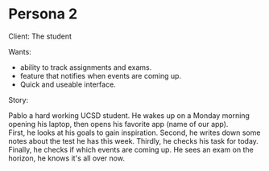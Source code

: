 # Persona 2

Client: The student


Wants: 
- ability to track assignments and exams.
- feature that notifies when events are coming up.
- Quick and useable interface.


Story:

Pablo a hard working UCSD student. He wakes up on a Monday morning opening his laptop,
then opens his favorite app (name of our app).  
First, he looks at his goals to gain inspiration. Second, he 
writes down some notes about the test he has this week.
Thirdly, he checks his task for today. Finally, he checks if 
which events are coming up. He sees an exam on the horizon, he knows it's all over now. 
